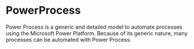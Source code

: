 # PowerProcess
Power Process is a generic and detailed model to automate processes using the Microsoft Power Platform. Because of its generic nature, many processes can be automated with Power Process.
